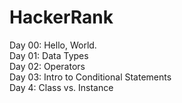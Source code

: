 # HackerRank
  
Day 00: Hello, World.  
Day 01: Data Types  
Day 02: Operators  
Day 03: Intro to Conditional Statements  
Day 4: Class vs. Instance  
